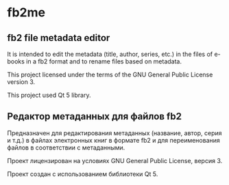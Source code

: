 # fb2me

## fb2 file metadata editor 

It is intended to edit the metadata (title, author, series, etc.) in the files of e-books in a fb2 format and to rename files based on metadata.

This project licensed under the terms of the GNU General Public License version 3.

This project used Qt 5 library.

## Редактор метаданных для файлов fb2

Предназначен для редактирования метаданных (название, автор, серия и т.д.) в файлах электронных книг в формате fb2 и для переименования файлов в соответствии с метаданными.

Проект лицензирован на условиях GNU General Public License, версия 3.

Проект создан с использованием библиотеки Qt 5.
